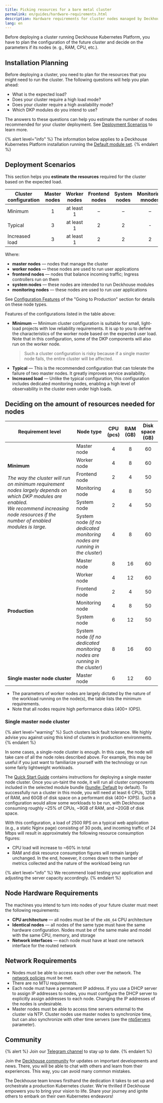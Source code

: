 ```yaml
---
title: Picking resources for a bare metal cluster
permalink: en/guides/hardware-requirements.html
description: Hardware requirements for cluster nodes managed by Deckhouse Kubernetes Platform.
lang: en
---
```


Before deploying a cluster running Deckhouse Kubernetes Platform, you have to plan the configuration of the future cluster and decide on the parameters if its nodes (e. g., RAM, CPU, etc.).

## Installation Planning

Before deploying a cluster, you need to plan for the resources that you might need to run the cluster. The following questions will help you plan ahead:

* What is the expected load?
* Does your cluster require a high load mode?
* Does your cluster require a high availability mode?
* Which DKP modules do you intend to use?

The answers to these questions can help you estimate the number of nodes recommended for your cluster deployment. See [Deployment Scenarios](#deployment-scenarios) to learn more.

{% alert level="info" %}
The information below applies to a Deckhouse Kubernetes Platform installation running the [Default module set](/products/kubernetes-platform/documentation/v1/#module-sets).
{% endalert %}

## Deployment Scenarios

This section helps you **estimate the resources** required for the cluster based on the expected load.

<table>
  <thead>
    <tr>
      <th>Cluster configuration</th>
      <th style="text-align: center;">Master nodes</th>
      <th style="text-align: center;">Worker nodes</th>
      <th style="text-align: center;">Frontend nodes</th>
      <th style="text-align: center;">System nodes</th>
      <th style="text-align: center;">Monitoring mnodes</th>
    </tr>
  </thead>
  <tbody>
    <tr>
      <td>Minimum</td>
      <td style="text-align: center;">1</td>
      <td style="text-align: center;">at least 1</td>
      <td style="text-align: center;">–</td>
      <td style="text-align: center;">–</td>
      <td style="text-align: center;">–</td>
    </tr>
    <tr>
      <td>Typical</td>
      <td style="text-align: center;">3</td>
      <td style="text-align: center;">at least 1</td>
      <td style="text-align: center;">2</td>
      <td style="text-align: center;">2</td>
      <td style="text-align: center;">-</td>
    </tr>
    <tr>
      <td>Increased load</td>
      <td style="text-align: center;">3</td>
      <td style="text-align: center;">at least 1</td>
      <td style="text-align: center;">2</td>
      <td style="text-align: center;">2</td>
      <td style="text-align: center;">2</td>
    </tr>
  </tbody>
</table>

Where:

* **master nodes** — nodes that manage the cluster
* **worker nodes** — these nodes are used to run user applications
* **frontend nodes** — nodes that balance incoming traffic; Ingress controllers run on them
* **system nodes** — these nodes are intended to run Deckhouse modules
* **monitoring nodes** — these nodes are used to run user applications

See [Configuration Features](https://deckhouse.io/products/kubernetes-platform/guides/production.html#things-to-consider-when-configuring) of the "Going to Production" section for details on these node types.

Features of the configurations listed in the table above:

* **Minimum** — Minimum cluster configuration is suitable for small, light-load projects with low reliability requirements. It is up to you to define the characteristics of the worker node based on the expected user load. Note that in this configuration, some of the DKP components will also run on the worker node.
  > Such a cluster configuration is risky because if a single master node fails, the entire cluster will be affected.
* **Typical** — This is the recommended configuration that can tolerate the failure of two master nodes. It greatly improves service availability.
* **Increased load** — Unlike the typical configuration, this configuration includes dedicated monitoring nodes, enabling a high level of observability in the cluster even under high loads.

## Deciding on the amount of resources needed for nodes

<table>
  <thead>
    <tr>
      <th>Requirement level</th>
      <th>Node type</th>
      <th style="text-align: center;">CPU (pcs)</th>
      <th style="text-align: center;">RAM (GB)</th>
      <th style="text-align: center;">Disk space (GB)</th>
    </tr>
  </thead>
  <tbody>
    <tr>
      <td rowspan="6" style="width: 45%;">
        <b>Minimum</b><br><br>
        <i>The way the cluster will run on minimum requirement nodes largely depends on which DKP modules are enabled.<br>
        We recommend increasing node resources if the number of enabled modules is large.<br><br>
        </i>
      </td>
      <td>Master node</td>
      <td style="text-align: center;">4</td>
      <td style="text-align: center;">8</td>
      <td style="text-align: center;">60</td>
    </tr>
    <tr>
      <td>Worker node</td>
      <td style="text-align: center;">4</td>
      <td style="text-align: center;">8</td>
      <td style="text-align: center;">60</td>
    </tr>
    <tr>
      <td>Frontend node</td>
      <td style="text-align: center;">2</td>
      <td style="text-align: center;">4</td>
      <td style="text-align: center;">50</td>
    </tr>
    <tr>
      <td>Monitoring node</td>
      <td style="text-align: center;">4</td>
      <td style="text-align: center;">8</td>
      <td style="text-align: center;">50</td>
    </tr>
    <tr>
      <td>System node</td>
      <td style="text-align: center;">2</td>
      <td style="text-align: center;">4</td>
      <td style="text-align: center;">50</td>
    </tr>
    <tr>
      <td>System node <i>(if no dedicated monitoring nodes are running in the cluster</i>)</td>
      <td style="text-align: center;">4</td>
      <td style="text-align: center;">8</td>
      <td style="text-align: center;">60</td>
    </tr>
    <tr>
      <td rowspan="6" style="width: 45%;">
        <b>Production</b><br><br>
      </td>
      <td>Master node</td>
      <td style="text-align: center;">8</td>
      <td style="text-align: center;">16</td>
      <td style="text-align: center;">60</td>
    </tr>
    <tr>
      <td>Worker node</td>
      <td style="text-align: center;">4</td>
      <td style="text-align: center;">12</td>
      <td style="text-align: center;">60</td>
    </tr>
    <tr>
      <td>Frontend node</td>
      <td style="text-align: center;">2</td>
      <td style="text-align: center;">4</td>
      <td style="text-align: center;">50</td>
    </tr>
    <tr>
      <td>Monitoring node</td>
      <td style="text-align: center;">4</td>
      <td style="text-align: center;">8</td>
      <td style="text-align: center;">50</td>
    </tr>
    <tr>
      <td>System node</td>
      <td style="text-align: center;">6</td>
      <td style="text-align: center;">12</td>
      <td style="text-align: center;">50</td>
    </tr>
    <tr>
      <td>System node <i>(if no dedicated monitoring nodes are running in the cluster</i>)</td>
      <td style="text-align: center;">8</td>
      <td style="text-align: center;">16</td>
      <td style="text-align: center;">60</td>
    </tr>
    <tr>
      <td style="width: 45%;">
        <b>Single master node cluster</b>
      </td>
      <td>Master node</td>
      <td style="text-align: center;">6</td>
      <td style="text-align: center;">12</td>
      <td style="text-align: center;">60</td>
    </tr>
  </tbody>
</table>

* The parameters of worker nodes are largely dictated by the nature of the workload running on the node(s), the table lists the minimum requirements.
* Note that all nodes require high performance disks (400+ IOPS).

### Single master node cluster

{% alert level="warning" %}
Such clusters lack fault tolerance. We highly advise you against using this kind of clusters in production environments.
{% endalert %}

In some cases, a single-node cluster is enough. In this case, the node will take care of all the node roles described above. For example, this may be useful if you just want to familiarize yourself with the technology or run some fairly lightweight workloads.

The [Quick Start Guide](../gs/bm/step5.html) contains instructions for deploying a single master node cluster. Once you un-taint the node, it will run all cluster components included in the selected module bundle ([bundle: Default](../documentation/v1/modules/002-deckhouse/configuration.html#parameters-bundle) by default). To successfully run a cluster in this mode, you will need at least 6 CPUs, 12GB of RAM, and 60GB of disk space on a performant disk (400+ IOPS). Such a configuration would allow some workloads to be run, with Deckhouse consuming roughly ~25% of CPUs, ~9GB of RAM, and ~20GB of disk space.

With this configuration, a load of 2500 RPS on a typical web application (e.g., a static Nginx page) consisting of 30 pods, and incoming traffic of 24 Mbps will result in approximately the following resource consumption figures:

- CPU load will increase to ~60% in total
- RAM and disk resource consumption figures will remain largely unchanged. In the end, however, it comes down to the number of metrics collected and the nature of the workload being run

{% alert level="info" %}
We recommend load testing your application and adjusting the server capacity accordingly.
{% endalert %}

## Node Hardware Requirements

The machines you intend to turn into nodes of your future cluster must meet the following requirements:

* **CPU architecture** — all nodes must be of the `x86_64` CPU architecture
* **Identical nodes** — all nodes of the same type must have the same hardware configuration. Nodes must be of the same make and model with the same CPU, memory, and storage
* **Network interfaces** — each node must have at least one network interface for the routed network

## Network Requirements

* Nodes must be able to access each other over the network. The [network policies](../documentation/v1/network_security_setup.html) must be met.
* There are no MTU requirements.
* Each node must have a permanent IP address. If you use a DHCP server to assign IP addresses to nodes, you must configure the DHCP server to explicitly assign addresses to each node. Changing the IP addresses of the nodes is undesirable.
* Master nodes must be able to access time servers external to the cluster via NTP. Cluster nodes use master nodes to synchronize time, but can also synchronize with other time servers (see the [ntpServers](../documentation/v1/modules/chrony/configuration.html#parameters-ntpservers) parameter).

## Community

{% alert %}
Join our [Telegram channel](https://t.me/deckhouse) to stay up to date.
{% endalert %}

Join the [Deckhouse community](https://deckhouse.io/community/about.html) for updates on important developments and news. There, you will be able to chat with others and learn from their experiences. This way, you can avoid many common mistakes.

The Deckhouse team knows firsthand the dedication it takes to set up and orchestrate a production Kubernetes cluster. We're thrilled if Deckhouse empowers you to bring your vision to life. Share your journey and ignite others to embark on their own Kubernetes endeavors!
